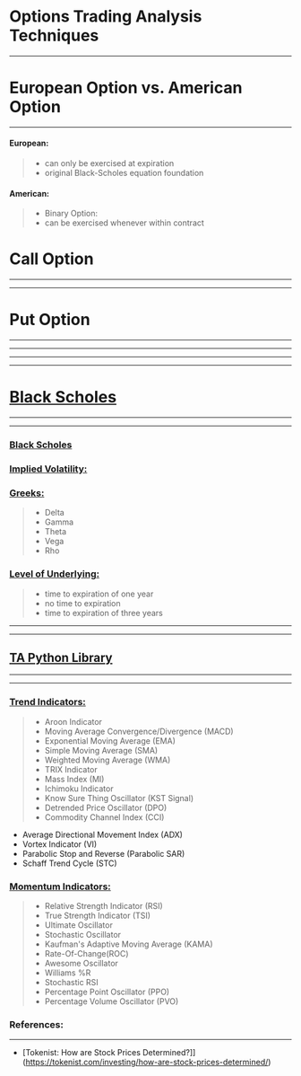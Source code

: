 # **Options Trading Analysis Techniques**
---

# European Option vs. American Option
---
#### European: 
> - can only be exercised at expiration 
> - original Black-Scholes equation foundation 

#### American: 
> - Binary Option: 
> - can be exercised whenever within contract 



# Call Option
---
---




# Put Option
---
---




---
---
# [Black Scholes](blackScholes)
---
---
### [Black Scholes](blackScholes/blackScholes.ipynb) 


### [Implied Volatility:](blackScholes/impliedVol.ipynb)


### [Greeks:](blackScholes/greeks.ipynb)
> - Delta
> - Gamma
> - Theta
> - Vega
> - Rho


### [Level of Underlying:](blackScholes/levelUnderlying.ipynb)
> - time to expiration of one year
> - no time to expiration 
> - time to expiration of three years 


---
---
## [TA Python Library](https://github.com/bukosabino/ta)
---
---
### [Trend Indicators:](ta_library_indicators/trendIndicators.ipynb)
> - Aroon Indicator 
> - Moving Average Convergence/Divergence (MACD)
> - Exponential Moving Average (EMA)
> - Simple Moving Average (SMA)
> - Weighted Moving Average (WMA)
> - TRIX Indicator
> - Mass Index (MI)
> - Ichimoku Indicator 
> - Know Sure Thing Oscillator (KST Signal)
> - Detrended Price Oscillator (DPO)
> - Commodity Channel Index (CCI)

- Average Directional Movement Index (ADX)
- Vortex Indicator (VI)
- Parabolic Stop and Reverse (Parabolic SAR)
- Schaff Trend Cycle (STC)






### [Momentum Indicators:](ta_library_indicators/momentumIndicators.ipynb)
> - Relative Strength Indicator (RSI)
> - True Strength Indicator (TSI)
> - Ultimate Oscillator 
> - Stochastic Oscillator
> - Kaufman's Adaptive Moving Average (KAMA)
> - Rate-Of-Change(ROC)
> - Awesome Oscillator
> - Williams %R
> - Stochastic RSI
> - Percentage Point Oscillator (PPO)
> - Percentage Volume Oscillator (PVO)




### References: 
---
- [Tokenist: How are Stock Prices Determined?]](https://tokenist.com/investing/how-are-stock-prices-determined/)